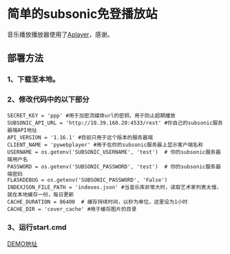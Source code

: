 # 简单的subsonic免登播放站

音乐播放播放器使用了[Aplayer](https://github.com/DIYgod/APlayer)，感谢。

## 部署方法
### 1、下载至本地。
### 2、修改代码中的以下部分
```
SECRET_KEY = 'ppp' #用于加密流媒体url的密钥，用于防止超期播放
SUBSONIC_API_URL = 'http://10.39.160.20:4533/rest' #你自己的subsonic服务器端API地址
API_VERSION = '1.16.1' #目前只用于这个版本的服务器端
CLIENT_NAME = 'pywebplayer' #用于在你的subsonic服务器上显示客户端名称
USERNAME = os.getenv('SUBSONIC_USERNAME', 'test')  # 你的subsonic服务器端用户名
PASSWORD = os.getenv('SUBSONIC_PASSWORD', 'test')  # 你的subsonic服务器端密码
FLASKDEBUG = os.getenv('SUBSONIC_PASSWORD', 'False') 
INDEXJSON_FILE_PATH = 'indexes.json' #当音乐库非常大时，读取艺术家列表太慢，就在本地缓存一份，每日更新
CACHE_DURATION = 86400  # 缓存持续时间，以秒为单位，这里设为1小时
CACHE_DIR = 'cover_cache' #用于缓存图片的目录
```
### 3、运行start.cmd

[DEMO地址](https://player.thmusic.top/)